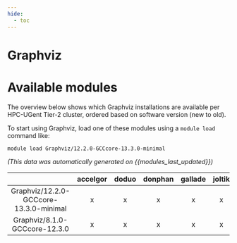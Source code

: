 ```yaml
---
hide:
  - toc
---
```


Graphviz
========

# Available modules


The overview below shows which Graphviz installations are available per HPC-UGent Tier-2 cluster, ordered based on software version (new to old).

To start using Graphviz, load one of these modules using a `module load` command like:

```shell
module load Graphviz/12.2.0-GCCcore-13.3.0-minimal
```

*(This data was automatically generated on {{modules_last_updated}})*

| |accelgor|doduo|donphan|gallade|joltik|litleo|shinx|
| :---: | :---: | :---: | :---: | :---: | :---: | :---: | :---: |
|Graphviz/12.2.0-GCCcore-13.3.0-minimal|x|x|x|x|x|x|x|
|Graphviz/8.1.0-GCCcore-12.3.0|x|x|x|x|x|x|x|
